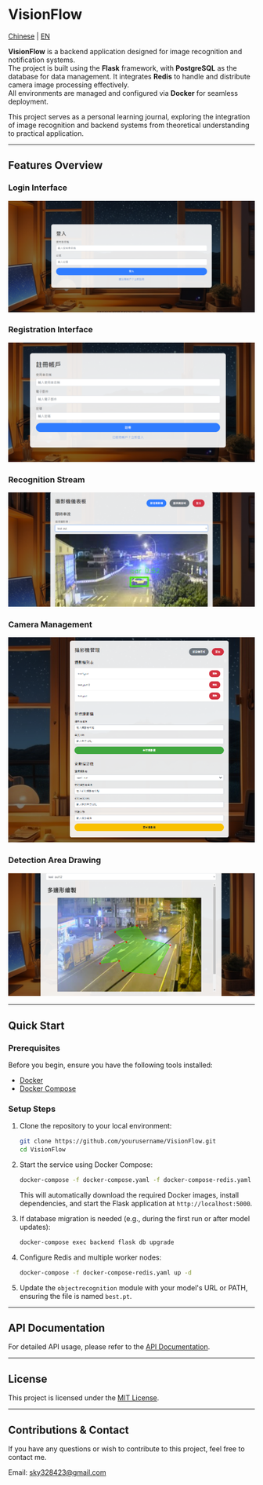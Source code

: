 # VisionFlow

[Chinese](./README.md) | [EN](./README_en.md)

**VisionFlow** is a backend application designed for image recognition and notification systems.  
The project is built using the **Flask** framework, with **PostgreSQL** as the database for data management. It integrates **Redis** to handle and distribute camera image processing effectively.  
All environments are managed and configured via **Docker** for seamless deployment.

This project serves as a personal learning journal, exploring the integration of image recognition and backend systems from theoretical understanding to practical application.

---

## Features Overview

### Login Interface
![Login Interface](./readme_image/login.PNG)

### Registration Interface
![Registration Interface](./readme_image/register.PNG)

### Recognition Stream
![Recognition Stream](./readme_image/stream_interface.PNG)

### Camera Management
![Camera Management](./readme_image/camera_management.PNG)

### Detection Area Drawing
![Detection Area Drawing](./readme_image/detection_area.PNG)

---

## Quick Start

### Prerequisites

Before you begin, ensure you have the following tools installed:

- [Docker](https://www.docker.com/)
- [Docker Compose](https://docs.docker.com/compose/)

### Setup Steps

1. Clone the repository to your local environment:

    ```bash
    git clone https://github.com/yourusername/VisionFlow.git
    cd VisionFlow
    ```

2. Start the service using Docker Compose:

    ```bash
    docker-compose -f docker-compose.yaml -f docker-compose-redis.yaml up -d
    ```

    This will automatically download the required Docker images, install dependencies, and start the Flask application at `http://localhost:5000`.

3. If database migration is needed (e.g., during the first run or after model updates):

    ```bash
    docker-compose exec backend flask db upgrade
    ```

4. Configure Redis and multiple worker nodes:

    ```bash
    docker-compose -f docker-compose-redis.yaml up -d
    ```

5. Update the `objectrecognition` module with your model's URL or PATH, ensuring the file is named `best.pt`.

---

## API Documentation

For detailed API usage, please refer to the [API Documentation](./API_Doc.md).

---

## License

This project is licensed under the [MIT License](LICENSE).

---

## Contributions & Contact

If you have any questions or wish to contribute to this project, feel free to contact me.

Email: sky328423@gmail.com
